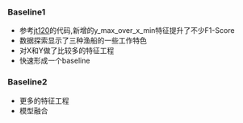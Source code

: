 ### Baseline1
- 参考[jt120](https://github.com/jt120/tianchi_ship_2019)的代码,新增的y_max_over_x_min特征提升了不少F1-Score
- 数据探索显示了三种渔船的一些工作特色
- 对X和Y做了比较多的特征工程
- 快速形成一个baseline

### Baseline2
- 更多的特征工程
- 模型融合
